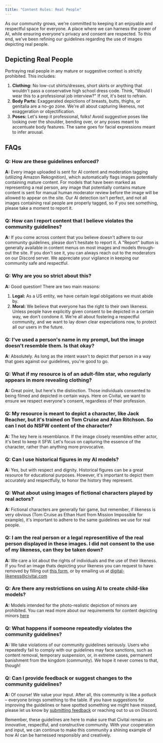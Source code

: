 ```yaml
---
title: "Content Rules: Real People"
---
```


As our community grows, we're committed to keeping it an enjoyable and respectful space for everyone. A place where we can harness the power of AI, while ensuring everyone's privacy and consent are respected. To this end, we've been refining our guidelines regarding the use of images depicting real people.

## Depicting Real People
Portraying real people in any mature or suggestive context is strictly prohibited. This includes:
1. **Clothing:** No low-cut shirts/dresses, short skirts or anything that wouldn't pass a conservative high school dress code. Think, "Would I wear this to a professional job interview?" If not, it's best to refrain.
2. **Body Parts:** Exaggerated depictions of breasts, butts, thighs, or genitalia are a no-go zone. We're all about capturing likeness, not exaggeration or objectification.
3. **Poses:** Let's keep it professional, folks! Avoid suggestive poses like looking over the shoulder, bending over, or any poses meant to accentuate body features. The same goes for facial expressions meant to infer arousal.

## FAQs

### Q: How are these guidelines enforced?
**A:** Every image uploaded is sent for AI content and moderation tagging (utilizing Amazon Rekognition), which automatically flags images potentially containing mature content. For models that have been marked as representing a real person, any image that potentially contains mature content is sent for manual human moderator review before the image will be allowed to appear on the site. Our AI detection isn't perfect, and not all images containing real people are properly tagged, so if you see something, please take a moment to report it.

### Q: How can I report content that I believe violates the community guidelines?
**A:** If you come across content that you believe doesn't adhere to our community guidelines, please don't hesitate to report it. A "Report" button is generally available in content menus on most images and models through-out the site. If you don't see it, you can always reach out to the moderators on our Discord server. We appreciate your vigilance in keeping our community safe and respectful.

### Q: Why are you so strict about this?
**A:** Good question! There are two main reasons:

1. **Legal:** As a US entity, we have certain legal obligations we must abide by.
2. **Moral:** We believe that everyone has the right to their own likeness. Unless people have explicitly given consent to be depicted in a certain way, we don't condone it. We're all about fostering a respectful community, and we want to lay down clear expectations now, to protect all our users in the future.

### Q: I've used a person's name in my prompt, but the image doesn't resemble them. Is that okay?
**A:** Absolutely. As long as the intent wasn't to depict *that* person in a way that goes against our guidelines, you're good to go.

### Q: What if my resource is of an adult-film star, who regularly appears in more revealing clothing?
**A:** Great point, but here's the distinction. Those individuals consented to being filmed and depicted in certain ways. Here on Civitai, we want to ensure we respect everyone's consent, regardless of their profession.

### Q: My resource is meant to depict a character, like Jack Reacher, but it's trained on Tom Cruise and Alan Ritchson. So can I not do NSFW content of the character?
**A:** The key here is resemblance. If the image closely resembles either actor, it's best to keep it SFW. Let's focus on capturing the essence of the character, rather than anything more provocative.

### Q: Can I use historical figures in my AI models?
**A:** Yes, but with respect and dignity. Historical figures can be a great resource for educational purposes. However, it's important to depict them accurately and respectfully, to honor the history they represent.

### Q: What about using images of fictional characters played by real actors?
**A:** Fictional characters are generally fair game, but remember, if likeness is very obvious (Tom Cruise as Ethan Hunt from Mission Impossible for example), it's important to adhere to the same guidelines we use for real people.

### Q: I am the real person or a legal representitive of the real person displayed in these images. I did not consent to the use of my likeness, can they be taken down?
**A:** We care a lot about the rights of individuals and the use of their likeness. If you find an image thats depicting your likeness you can request to have removed by filling out [this form](https://forms.clickup.com/8459928/f/825mr-6491/4EW9JSIS4J9I1AUM6J), or by emailing us at digital-likeness@civitai.com

### Q: Are there any restrictions on using AI to create child-like models?
**A:** Models intended for the photo-realistic depiction of minors are prohibited. You can read more about our requirements for content depicting minors [here](/content/rules/minors)

### Q: What happens if someone repeatedly violates the community guidelines?
**A:** We take violations of our community guidelines seriously. Users who repeatedly fail to comply with our guidelines may face sanctions, such as content removal, temporary suspension, or, in extreme cases, permanent banishment from the kingdom (community). We hope it never comes to that, though!

### Q: Can I provide feedback or suggest changes to the community guidelines?
**A:** Of course! We value your input. After all, this community is like a potluck – everyone brings something to the table. If you have suggestions for improving the guidelines or have spotted something we might have missed, please let us know by <a href="/canny/feedback" target="_blank">submitting feedback</a> or reaching out to us on Discord.

Remember, these guidelines are here to make sure that Civitai remains an innovative, respectful, and constructive community. With your cooperation and input, we can continue to make this community a shining example of how AI can be harnessed responsibly and creatively.

